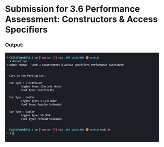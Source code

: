 <h1>Submission for 3.6 Performance Assessment: Constructors & Access Specifiers</h1>

<h3>Output:</h3>
<img src="./Output/1.png">